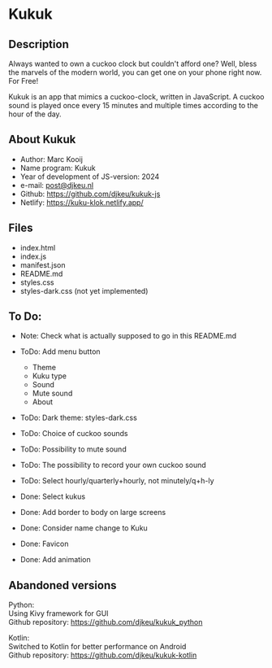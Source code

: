 # Kukuk


## Description

Always wanted to own a cuckoo clock but couldn't afford one?
Well, bless the marvels of the modern world, you can get one on your phone right now. For Free!

Kukuk is an app that mimics a cuckoo-clock, written in JavaScript.
A cuckoo sound is played once every 15 minutes and multiple times according to the hour of the day.



## About Kukuk

- Author: Marc Kooij
- Name program: Kukuk
- Year of development of JS-version: 2024
- e-mail: post@djkeu.nl
- Github: https://github.com/djkeu/kukuk-js
- Netlify: https://kuku-klok.netlify.app/



## Files
- index.html
- index.js
- manifest.json
- README.md
- styles.css
- styles-dark.css (not yet implemented)



## To Do:

- Note: Check what is actually supposed to go in this README.md

- ToDo: Add menu button
    - Theme
    - Kuku type
    - Sound
    - Mute sound
    - About
- ToDo: Dark theme: styles-dark.css
- ToDo: Choice of cuckoo sounds
- ToDo: Possibility to mute sound
- ToDo: The possibility to record your own cuckoo sound
- ToDo: Select hourly/quarterly+hourly, not minutely/q+h-ly

- Done: Select kukus
- Done: Add border to body on large screens
- Done: Consider name change to Kuku
- Done: Favicon
- Done: Add animation



## Abandoned versions

Python:\
Using Kivy framework for GUI\
Github repository: https://github.com/djkeu/kukuk_python

Kotlin:\
Switched to Kotlin for better performance on Android\
Github repository: https://github.com/djkeu/kukuk-kotlin
